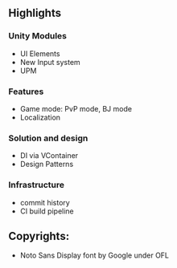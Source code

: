 ## Highlights

### Unity Modules
- UI Elements
- New Input system
- UPM

### Features
- Game mode: PvP mode, BJ mode 
- Localization

### Solution and design
- DI via VContainer
- Design Patterns

### Infrastructure
- commit history
- CI build pipeline

## Copyrights:
- Noto Sans Display font by Google under OFL